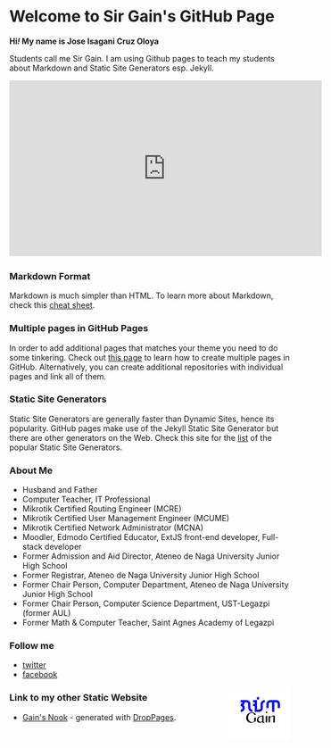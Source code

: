 # Welcome to Sir Gain's GitHub Page

**Hi<i>!</i> My name is Jose Isagani Cruz Oloya**

Students call me Sir Gain. I am using Github pages to teach my students about Markdown and Static Site Generators esp. Jekyll.


<iframe width="560" height="315" src="https://www.youtube.com/embed/2MsN8gpT6jY" title="YouTube video player" frameborder="0" allow="accelerometer; autoplay; clipboard-write; encrypted-media; gyroscope; picture-in-picture" allowfullscreen></iframe><br>

### Markdown Format

Markdown is much simpler than HTML. To learn more about Markdown, check this [cheat sheet](https://www.markdownguide.org/cheat-sheet/).

### Multiple pages in GitHub Pages

In order to add additional pages that matches your theme you need to do some tinkering. Check out [this page](https://phuston.github.io/patrickandfrantonarethebestninjas/howto) to learn how to create multiple pages in GitHub. Alternatively, you can create additional repositories with individual pages and link all of them.

### Static Site Generators

Static Site Generators are generally faster than Dynamic Sites, hence its popularity. GitHub pages make use of the Jekyll Static Site Generator but there are other generators on the Web. Check this site for the [list](https://jamstack.org/generators/) of the popular Static Site Generators.

### About Me

- Husband and Father
- Computer Teacher, IT Professional
- Mikrotik Certified Routing Engineer (MCRE)
- Mikrotik Certified User Management Engineer (MCUME)
- Mikrotik Certified Network Administrator (MCNA)
- Moodler, Edmodo Certified Educator, ExtJS front-end developer, Full-stack developer
- Former Admission and Aid Director, Ateneo de Naga University Junior High School 
- Former Registrar, Ateneo de Naga University Junior High School 
- Former Chair Person, Computer Department, Ateneo de Naga University Junior High School 
- Former Chair Person, Computer Science Department, UST-Legazpi (former AUL)
- Former Math & Computer Teacher, Saint Agnes Academy of Legazpi
 
### Follow me
- [twitter](https://twitter.com/sirgain) 
- [facebook](https://www.facebook.com/sirgain/)  

<img src="gain-font-filipino.png" width="111" align="right">

### Link to my other Static Website

- [Gain's Nook](http://sirgain.droppages.com/) - generated with [DropPages](https://droppages.com/).
